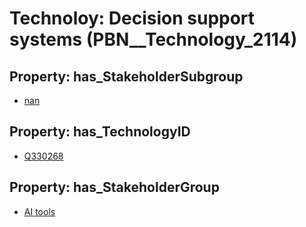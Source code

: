 # Technoloy: __Decision support systems__ (PBN__Technology_2114)

## Property: has_StakeholderSubgroup

* [nan](PBN__TechSubgroup_7)

## Property: has_TechnologyID

* [Q330268](Q330268)

## Property: has_StakeholderGroup

* [AI tools](PBN__TechGroup_0)

